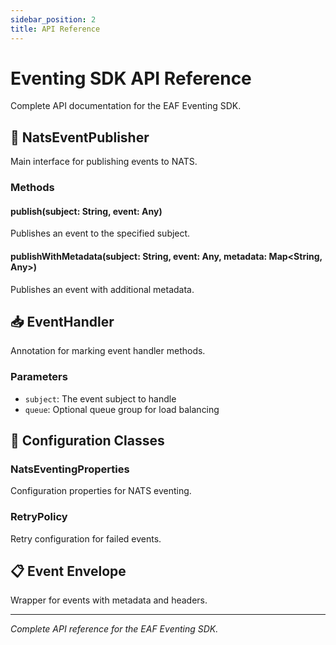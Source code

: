 ```yaml
---
sidebar_position: 2
title: API Reference
---
```


# Eventing SDK API Reference

Complete API documentation for the EAF Eventing SDK.

## 📡 NatsEventPublisher

Main interface for publishing events to NATS.

### Methods

#### publish(subject: String, event: Any)

Publishes an event to the specified subject.

#### publishWithMetadata(subject: String, event: Any, metadata: Map&lt;String, Any&gt;)

Publishes an event with additional metadata.

## 📥 EventHandler

Annotation for marking event handler methods.

### Parameters

- `subject`: The event subject to handle
- `queue`: Optional queue group for load balancing

## 🔧 Configuration Classes

### NatsEventingProperties

Configuration properties for NATS eventing.

### RetryPolicy

Retry configuration for failed events.

## 📋 Event Envelope

Wrapper for events with metadata and headers.

---

_Complete API reference for the EAF Eventing SDK._
